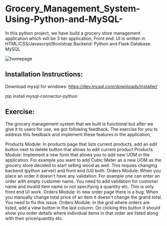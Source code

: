 # Grocery_Management_System-Using-Python-and-MySQL-
In this python project, we have build a grocery store management application which will be 3 tier application,  Front end: UI is written in HTML/CSS/Javascript/Bootstrap Backend: Python and Flask Database: MySQL

![homepage](https://github.com/Panchadip-128/Grocery_Management_System-Using-Python-and-MySQL-/assets/165953910/3dcee9fb-dbc2-4b03-91d0-8b4630c9aeb7)


Installation Instructions:
---------------------------
Download mysql for windows: https://dev.mysql.com/downloads/installer/

pip install mysql-connector-python

Exercise:
----------
The grocery management system that we built is functional but after we give it to users for use, we got following feedback. The exercise for you to address this feedback and implement these features in the application,

Products Module: In products page that lists current products, add an edit button next to delete button that allows to edit current product
Products Module: Implement a new form that allows you to add new UOM in the application. For example you want to add Cubic Meter as a new UOM as the grocery store decided to start selling wood as well. This requies changing backend (python server) and front end (UI) both.
Orders Module: When you place an order it doesn't have any validation. For example one can enter an order with empty customer name. You need to add validation for customer name and invalid item name or not specifying a quantity etc. This is only front end UI work.
Orders Module: In new order page there is a bug. When you manually change total price of an item it doesn't change the grand total. You need to fix this issue.
Orders Module: In the grid where orders are listed, add a view button in the last column. On clicking this button it should show you order details where individual items in that order are listed along with their price/quantity etc.
